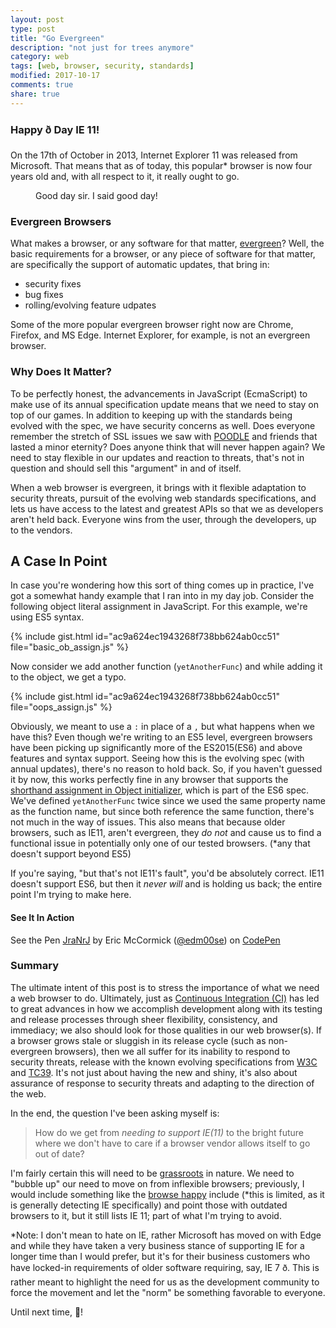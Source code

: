 ```yaml
---
layout: post
type: post
title: "Go Evergreen"
description: "not just for trees anymore"
category: web
tags: [web, browser, security, standards]
modified: 2017-10-17
comments: true
share: true
---
```


### Happy ð Day IE 11!

On the 17th of October in 2013, Internet Explorer 11 was released from Microsoft. That means that as of today, this popular\* browser is now four years old and, with all respect to it, it really ought to go.

<figure>
  <amp-anim src="/assets/images/post_images/Out_Gaston.gif"
      width="250"
      height="281"
      alt="Out Gaston"
      attribution="Gaston is a character from the Disney film Beauty and the Beast. All rights belong to Disney."></amp-anim>
  <figcaption>Good day sir. I said good day!</figcaption>
 </figure>

### Evergreen Browsers

What makes a browser, or any software for that matter, [evergreen][evergreen-about]? Well, the basic requirements for a browser, or any piece of software for that matter, are specifically the support of automatic updates, that bring in:

- security fixes
- bug fixes
- rolling/evolving feature udpates

Some of the more popular evergreen browser right now are Chrome, Firefox, and MS Edge. Internet Explorer, for example, is not an evergreen browser.

### Why Does It Matter?

To be perfectly honest, the advancements in JavaScript (EcmaScript) to make use of its annual specification update means that we need to stay on top of our games. In addition to keeping up with the standards being evolved with the spec, we have security concerns as well. Does everyone remember the stretch of SSL issues we saw with [POODLE][poodle-about] and friends that lasted a minor eternity? Does anyone think that will never happen again? We need to stay flexible in our updates and reaction to threats, that's not in question and should sell this "argument" in and of itself.

When a web browser is evergreen, it brings with it flexible adaptation to security threats, pursuit of the evolving web standards specifications, and lets us have access to the latest and greatest APIs so that we as developers aren't held back. Everyone wins from the user, through the developers, up to the vendors.

## A Case In Point

In case you're wondering how this sort of thing comes up in practice, I've got a somewhat handy example that I ran into in my day job. Consider the following object literal assignment in JavaScript. For this example, we're using ES5 syntax.

{% include gist.html id="ac9a624ec1943268f738bb624ab0cc51" file="basic_ob_assign.js" %}

Now consider we add another function (`yetAnotherFunc`) and while adding it to the object, we get a typo.

{% include gist.html id="ac9a624ec1943268f738bb624ab0cc51" file="oops_assign.js" %}

Obviously, we meant to use a `:` in place of a `,` but what happens when we have this? Even though we're writing to an ES5 level, evergreen browsers have been picking up significantly more of the ES2015(ES6) and above features and syntax support. Seeing how this is the evolving spec (with annual updates), there's no reason to hold back. So, if you haven't guessed it by now, this works perfectly fine in any browser that supports the [shorthand assignment in Object initializer][obj-init-shorthand], which is part of the ES6 spec. We've defined `yetAnotherFunc` twice since we used the same property name as the function name, but since both reference the same function, there's not much in the way of issues. This also means that because older browsers, such as IE11, aren't evergreen, they _do not_ and cause us to find a functional issue in potentially only one of our tested browsers. (\*any that doesn't support beyond ES5)

If you're saying, "but that's not IE11's fault", you'd be absolutely correct. IE11 doesn't support ES6, but then it _never will_ and is holding us back; the entire point I'm trying to make here.

#### See It In Action

<amp-iframe width="700"
    title="ES6 Object Initializer Effect via Typo"
    height="320"
    layout="responsive"
    sandbox="allow-scripts allow-same-origin allow-popups"
    allowfullscreen
    frameborder="0"
    src="https://codepen.io/edm00se/embed/JraNrJ/?height=378&theme-id=0&default-tab=js,result&embed-version=2">
  See the Pen <a href='https://codepen.io/edm00se/pen/JraNrJ/'>JraNrJ</a> by Eric McCormick (<a href='https://codepen.io/edm00se'>@edm00se</a>) on <a href='https://codepen.io'>CodePen</a>
</amp-iframe>

### Summary

The ultimate intent of this post is to stress the importance of what we need a web browser to do. Ultimately, just as [Continuous Integration (CI)][ci-about] has led to great advances in how we accomplish development along with its testing and release processes through sheer flexibility, consistency, and immediacy; we also should look for those qualities in our web browser(s). If a browser grows stale or sluggish in its release cycle (such as non-evergreen browsers), then we all suffer for its inability to respond to security threats, release with the known evolving specifications from [W3C][w3c-about] and [TC39][tc39-about]. It's not just about having the new and shiny, it's also about assurance of response to security threats and adapting to the direction of the web.

In the end, the question I've been asking myself is:

> How do we get from _needing to support IE(11)_ to the bright future where we don't have to care if a browser vendor allows itself to go out of date?

I'm fairly certain this will need to be [grassroots][grassroots-about] in nature. We need to "bubble up" our need to move on from inflexible browsers; previously, I would include something like the [browse happy][browse-happy] include (\*this is limited, as it is generally detecting IE specifically) and point those with outdated browsers to it, but it still lists IE 11; part of what I'm trying to avoid.

\*Note: I don't mean to hate on IE, rather Microsoft has moved on with Edge and while they have taken a very business stance of supporting IE for a longer time than I would prefer, but it's for their business customers who have locked-in requirements of older software requiring, say, IE 7 ð. This is rather meant to highlight the need for us as the development community to force the movement and let the "norm" be something favorable to everyone.

Until next time, 🍻!

[evergreen-about]: https://www.hanselman.com/blog/TheEvergreenWeb.aspx
[obj-init-shorthand]: https://developer.mozilla.org/en-US/docs/Web/JavaScript/Reference/Operators/Object_initializer#New_notations_in_ECMAScript_2015
[poodle-about]: https://en.wikipedia.org/wiki/POODLE
[ie-version-history]: https://en.wikipedia.org/wiki/Internet_Explorer_version_history#Release_history_for_desktop_Windows_OS_version
[chrome-version-history]: https://en.wikipedia.org/wiki/Google_Chrome_version_history
[firefox-version-history]: https://en.wikipedia.org/wiki/Firefox_version_history#Rapid_releases
[edge-version-history]: https://en.wikipedia.org/wiki/Microsoft_Edge#Release_history
[ci-about]: https://en.wikipedia.org/wiki/Continuous_integration
[w3c-about]: https://www.w3.org/standards/
[tc39-about]: http://ecma-international.org/memento/TC39.htm
[browse-happy]: https://browsehappy.com/
[grassroots-about]: https://en.wikipedia.org/wiki/Grassroots
